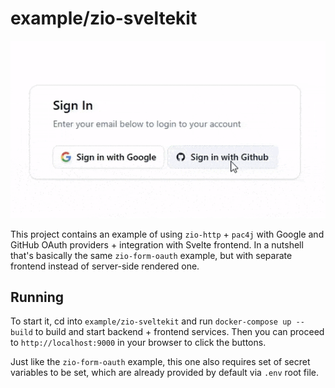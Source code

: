 # example/zio-sveltekit

<p align="center">
  <img src="demo.gif" alt="Preview with SvelteKit" width="540px">
</p>

This project contains an example of using `zio-http` + `pac4j` with Google and
GitHub OAuth providers + integration with Svelte frontend. In a nutshell that's
basically the same `zio-form-oauth` example, but with separate frontend instead
of server-side rendered one.

## Running

To start it, cd into `example/zio-sveltekit` and run `docker-compose up --build`
to build and start backend + frontend services. Then you can proceed to
`http://localhost:9000` in your browser to click the buttons.

Just like the `zio-form-oauth` example, this one also requires set of secret
variables to be set, which are already provided by default via `.env` root file.
